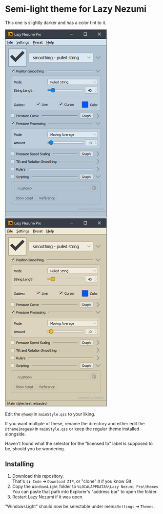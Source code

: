 # Semi-light theme for Lazy Nezumi

This one is slightly darker and has a color tint to it.

![](./screenshot-blue.png)
![](./screenshot-yellow.png)

Edit the `@hue@` in `mainStyle.qss` to your liking.

If you want multiple of these, rename the directory
and either edit the `@themeImages@` in `mainStyle.qss`
or keep the regular theme installed alongside.

Haven't found what the selector for the "licensed to" label is supposed to be,
should you be wondering.

## Installing

1.	Download this repository.\
	That's `❮❯ Code` ➜ `Download ZIP`, or "clone" it if you know Git
2.	Copy the `WindowsLight` folder to `%LOCALAPPDATA%\Lazy Nezumi Pro\themes`\
	You can paste that path into Explorer's "address bar" to open the folder.
3.	Restart Lazy Nezumi if it was open.

"WindowsLight" should now be selectable under menu:`Settings` ➜ `Themes`.